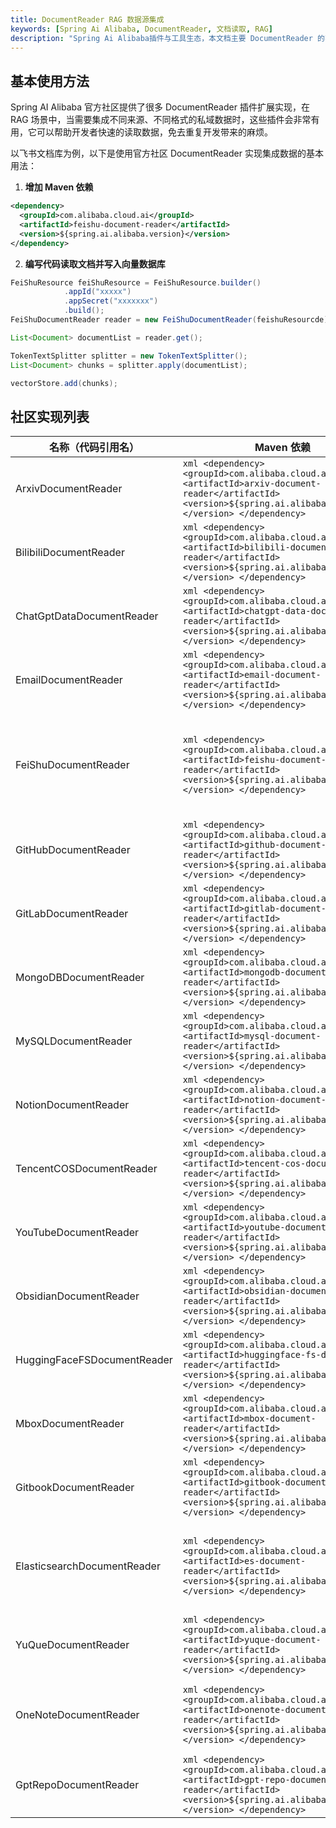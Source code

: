 ```yaml
---
title: DocumentReader RAG 数据源集成
keywords: [Spring Ai Alibaba, DocumentReader, 文档读取, RAG]
description: "Spring Ai Alibaba插件与工具生态，本文档主要 DocumentReader 的不同实现与使用方法，用于RAG集成不同私域数据。"
---
```


## 基本使用方法
Spring AI Alibaba 官方社区提供了很多 DocumentReader 插件扩展实现，在 RAG 场景中，当需要集成不同来源、不同格式的私域数据时，这些插件会非常有用，它可以帮助开发者快速的读取数据，免去重复开发带来的麻烦。


以飞书文档库为例，以下是使用官方社区 DocumentReader 实现集成数据的基本用法：

1. **增加 Maven 依赖**

```xml
<dependency>
  <groupId>com.alibaba.cloud.ai</groupId>
  <artifactId>feishu-document-reader</artifactId>
  <version>${spring.ai.alibaba.version}</version>
</dependency>
```

2. **编写代码读取文档并写入向量数据库**

```java
FeiShuResource feiShuResource = FeiShuResource.builder()
			.appId("xxxxx")
			.appSecret("xxxxxxx")
			.build();
FeiShuDocumentReader reader = new FeiShuDocumentReader(feishuResourcde);

List<Document> documentList = reader.get();

TokenTextSplitter splitter = new TokenTextSplitter();
List<Document> chunks = splitter.apply(documentList);

vectorStore.add(chunks);
```


## 社区实现列表

| 名称（代码引用名） | Maven 依赖 | 说明 |
| --- | --- | --- |
| ArxivDocumentReader | ```xml <dependency> <groupId>com.alibaba.cloud.ai</groupId> <artifactId>arxiv-document-reader</artifactId> <version>${spring.ai.alibaba.version}</version> </dependency> ``` | arXiv学术论文阅读器，支持论文元数据提取、PDF下载和内容解析 |
| BilibiliDocumentReader | ```xml <dependency> <groupId>com.alibaba.cloud.ai</groupId> <artifactId>bilibili-document-reader</artifactId> <version>${spring.ai.alibaba.version}</version> </dependency> ``` | B站视频内容解析器，支持视频信息提取和字幕抓取 |
| ChatGptDataDocumentReader | ```xml <dependency> <groupId>com.alibaba.cloud.ai</groupId> <artifactId>chatgpt-data-document-reader</artifactId> <version>${spring.ai.alibaba.version}</version> </dependency> ``` | ChatGPT对话记录解析器，支持导出数据的结构化处理 |
| EmailDocumentReader | ```xml <dependency> <groupId>com.alibaba.cloud.ai</groupId> <artifactId>email-document-reader</artifactId> <version>${spring.ai.alibaba.version}</version> </dependency> ``` | 邮件文档解析器，支持EML/MSG格式，可提取正文、附件和元数据 |
| FeiShuDocumentReader | ```xml <dependency>   <groupId>com.alibaba.cloud.ai</groupId>   <artifactId>feishu-document-reader</artifactId>   <version>${spring.ai.alibaba.version}</version> </dependency> ```  | 飞书文档库读取器，可用在 RAG 场景中，将飞书中的文档源读取并写入向量数据库。<br/><br/>示例地址（如有） |
| GitHubDocumentReader | ```xml <dependency> <groupId>com.alibaba.cloud.ai</groupId> <artifactId>github-document-reader</artifactId> <version>${spring.ai.alibaba.version}</version> </dependency> ``` | GitHub仓库文档解析器，支持Markdown/README等格式抓取 |
| GitLabDocumentReader | ```xml <dependency> <groupId>com.alibaba.cloud.ai</groupId> <artifactId>gitlab-document-reader</artifactId> <version>${spring.ai.alibaba.version}</version> </dependency> ``` | GitLab仓库内容读取器，支持Issue和代码仓库文档解析 |
| MongoDBDocumentReader | ```xml <dependency> <groupId>com.alibaba.cloud.ai</groupId> <artifactId>mongodb-document-reader</artifactId> <version>${spring.ai.alibaba.version}</version> </dependency> ``` | MongoDB数据库连接器，支持集合文档的批量读取和查询 |
| MySQLDocumentReader | ```xml <dependency> <groupId>com.alibaba.cloud.ai</groupId> <artifactId>mysql-document-reader</artifactId> <version>${spring.ai.alibaba.version}</version> </dependency> ``` | MySQL数据库阅读器，支持SQL查询结果转换为文档 |
| NotionDocumentReader | ```xml <dependency> <groupId>com.alibaba.cloud.ai</groupId> <artifactId>notion-document-reader</artifactId> <version>${spring.ai.alibaba.version}</version> </dependency> ``` | Notion知识库集成工具，支持页面内容和块级元素解析 |
| TencentCOSDocumentReader | ```xml <dependency> <groupId>com.alibaba.cloud.ai</groupId> <artifactId>tencent-cos-document-reader</artifactId> <version>${spring.ai.alibaba.version}</version> </dependency> ``` | 腾讯云对象存储集成工具，支持COS文档内容批量处理 |
| YouTubeDocumentReader | ```xml <dependency> <groupId>com.alibaba.cloud.ai</groupId> <artifactId>youtube-document-reader</artifactId> <version>${spring.ai.alibaba.version}</version> </dependency> ``` | YouTube视频内容解析器，支持视频信息和字幕提取 |
| ObsidianDocumentReader | ```xml <dependency> <groupId>com.alibaba.cloud.ai</groupId> <artifactId>obsidian-document-reader</artifactId> <version>${spring.ai.alibaba.version}</version> </dependency> ``` | Obsidian笔记解析器，支持Markdown文件和双向链接处理 |
| HuggingFaceFSDocumentReader | ```xml <dependency> <groupId>com.alibaba.cloud.ai</groupId> <artifactId>huggingface-fs-document-reader</artifactId> <version>${spring.ai.alibaba.version}</version> </dependency> ``` | HuggingFace数据集文件阅读器，支持JSONL格式解析 |
| MboxDocumentReader | ```xml <dependency> <groupId>com.alibaba.cloud.ai</groupId> <artifactId>mbox-document-reader</artifactId> <version>${spring.ai.alibaba.version}</version> </dependency> ``` | Mbox邮箱文件解析器，支持多邮件内容提取 |
| GitbookDocumentReader | ```xml <dependency> <groupId>com.alibaba.cloud.ai</groupId> <artifactId>gitbook-document-reader</artifactId> <version>${spring.ai.alibaba.version}</version> </dependency> ``` | Gitbook文档阅读器，支持API方式获取书籍内容 |
| ElasticsearchDocumentReader | ```xml <dependency> <groupId>com.alibaba.cloud.ai</groupId> <artifactId>es-document-reader</artifactId> <version>${spring.ai.alibaba.version}</version> </dependency> ``` | Elasticsearch文档连接器，支持单节点/集群模式、HTTPS安全连接和基础认证，提供文档检索、ID查询和自定义搜索功能 |
| YuQueDocumentReader | ```xml <dependency> <groupId>com.alibaba.cloud.ai</groupId> <artifactId>yuque-document-reader</artifactId> <version>${spring.ai.alibaba.version}</version> </dependency> ``` | 语雀知识库集成工具，支持通过API获取文档内容并保留源文件路径信息 |
| OneNoteDocumentReader | ```xml <dependency> <groupId>com.alibaba.cloud.ai</groupId> <artifactId>onenote-document-reader</artifactId> <version>${spring.ai.alibaba.version}</version> </dependency> ``` | OneNote文档解析器，支持通过Microsoft Graph API获取笔记本内容和页面结构 |
| GptRepoDocumentReader | ```xml <dependency> <groupId>com.alibaba.cloud.ai</groupId> <artifactId>gpt-repo-document-reader</artifactId> <version>${spring.ai.alibaba.version}</version> </dependency> ``` | Git仓库分析工具，支持代码库全量读取、文件过滤和结构化文档生成 |


